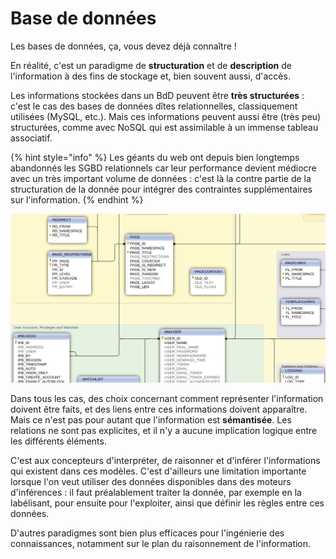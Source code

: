# Base de données

Les bases de données, ça, vous devez déjà connaître !
    
En réalité, c'est un paradigme de **structuration** et de **description** de l'information à des fins de stockage et, bien souvent aussi, d'accès.
    
Les informations stockées dans un BdD peuvent être **très structurées** : c'est le cas des bases de données dîtes relationnelles, classiquement utilisées (MySQL, etc.). Mais ces informations peuvent aussi être (très peu) structurées, comme avec NoSQL qui est assimilable à un immense tableau associatif.

{% hint style="info" %}
Les géants du web ont depuis bien longtemps abandonnés les SGBD relationnels car leur performance devient médiocre avec un très important volume de données : c'est là la contre partie de la structuration de la donnée pour intégrer des contraintes supplémentaires sur l'information. 
{% endhint %}

![Détail partiel de la base de données de Wikipedia](assets/wiki_bdd.png)

Dans tous les cas, des choix concernant comment représenter l'information doivent être faits, et des liens entre ces informations doivent apparaître. Mais ce n'est pas pour autant que l'information est **sémantisée**. Les relations ne sont pas explicites, et il n'y a aucune implication logique entre les différents éléments.
    
C'est aux concepteurs d'interpréter, de raisonner et d'inférer l'informations qui existent dans ces modèles. C'est d'ailleurs une limitation importante lorsque l'on veut utiliser des données disponibles dans des moteurs d'inférences : il faut préalablement traiter la donnée, par exemple en la labélisant, pour ensuite pour l'exploiter, ainsi que définir les règles entre ces données.

D'autres paradigmes sont bien plus efficaces pour l'ingénierie des connaissances, notamment sur le plan du raisonnement de l'information.